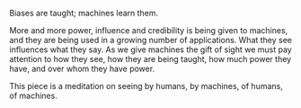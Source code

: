 Biases are taught; machines learn them.

More and more power, influence and credibility is being given to machines, and they are being used in a growing number of applications. What they see influences what they say. As we give machines the gift of sight we must pay attention to how they see, how they are being taught, how much power they have, and over whom they have power.

This piece is a meditation on seeing by humans, by machines, of humans, of machines.
